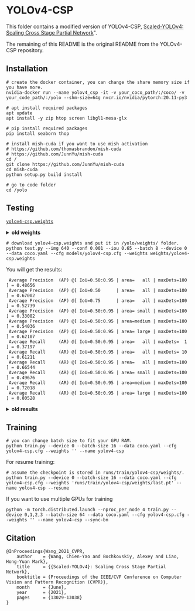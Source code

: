 # YOLOv4-CSP

This folder contains a modified version of YOLOv4-CSP, [Scaled-YOLOv4: Scaling Cross Stage Partial Network](https://arxiv.org/abs/2011.08036)".

The remaining of this README is the original README from the YOLOv4-CSP repository.

## Installation

```
# create the docker container, you can change the share memory size if you have more.
nvidia-docker run --name yolov4_csp -it -v your_coco_path/:/coco/ -v your_code_path/:/yolo --shm-size=64g nvcr.io/nvidia/pytorch:20.11-py3

# apt install required packages
apt update
apt install -y zip htop screen libgl1-mesa-glx

# pip install required packages
pip install seaborn thop

# install mish-cuda if you want to use mish activation
# https://github.com/thomasbrandon/mish-cuda
# https://github.com/JunnYu/mish-cuda
cd /
git clone https://github.com/JunnYu/mish-cuda
cd mish-cuda
python setup.py build install

# go to code folder
cd /yolo
```

## Testing

[`yolov4-csp.weights`](https://drive.google.com/file/d/1TdKvDQb2QpP4EhOIyks8kgT8dgI1iOWT/view?usp=sharing)

<details><summary> <b>old weights</b> </summary>

[`yolov4-csp.weights`](https://drive.google.com/file/d/1NQwz47cW0NUgy7L3_xOKaNEfLoQuq3EL/view?usp=sharing)

</details>

```
# download yolov4-csp.weights and put it in /yolo/weights/ folder.
python test.py --img 640 --conf 0.001 --iou 0.65 --batch 8 --device 0 --data coco.yaml --cfg models/yolov4-csp.cfg --weights weights/yolov4-csp.weights
```

You will get the results:
```
 Average Precision  (AP) @[ IoU=0.50:0.95 | area=   all | maxDets=100 ] = 0.48656
 Average Precision  (AP) @[ IoU=0.50      | area=   all | maxDets=100 ] = 0.67002
 Average Precision  (AP) @[ IoU=0.75      | area=   all | maxDets=100 ] = 0.52739
 Average Precision  (AP) @[ IoU=0.50:0.95 | area= small | maxDets=100 ] = 0.33082
 Average Precision  (AP) @[ IoU=0.50:0.95 | area=medium | maxDets=100 ] = 0.54036
 Average Precision  (AP) @[ IoU=0.50:0.95 | area= large | maxDets=100 ] = 0.62107
 Average Recall     (AR) @[ IoU=0.50:0.95 | area=   all | maxDets=  1 ] = 0.37197
 Average Recall     (AR) @[ IoU=0.50:0.95 | area=   all | maxDets= 10 ] = 0.61211
 Average Recall     (AR) @[ IoU=0.50:0.95 | area=   all | maxDets=100 ] = 0.66544
 Average Recall     (AR) @[ IoU=0.50:0.95 | area= small | maxDets=100 ] = 0.49676
 Average Recall     (AR) @[ IoU=0.50:0.95 | area=medium | maxDets=100 ] = 0.72018
 Average Recall     (AR) @[ IoU=0.50:0.95 | area= large | maxDets=100 ] = 0.80528
```
<details><summary> <b>old results</b> </summary>

```
 Average Precision  (AP) @[ IoU=0.50:0.95 | area=   all | maxDets=100 ] = 0.47827
 Average Precision  (AP) @[ IoU=0.50      | area=   all | maxDets=100 ] = 0.66448
 Average Precision  (AP) @[ IoU=0.75      | area=   all | maxDets=100 ] = 0.51928
 Average Precision  (AP) @[ IoU=0.50:0.95 | area= small | maxDets=100 ] = 0.30647
 Average Precision  (AP) @[ IoU=0.50:0.95 | area=medium | maxDets=100 ] = 0.53106
 Average Precision  (AP) @[ IoU=0.50:0.95 | area= large | maxDets=100 ] = 0.61056
 Average Recall     (AR) @[ IoU=0.50:0.95 | area=   all | maxDets=  1 ] = 0.36823
 Average Recall     (AR) @[ IoU=0.50:0.95 | area=   all | maxDets= 10 ] = 0.60434
 Average Recall     (AR) @[ IoU=0.50:0.95 | area=   all | maxDets=100 ] = 0.65795
 Average Recall     (AR) @[ IoU=0.50:0.95 | area= small | maxDets=100 ] = 0.48486
 Average Recall     (AR) @[ IoU=0.50:0.95 | area=medium | maxDets=100 ] = 0.70892
 Average Recall     (AR) @[ IoU=0.50:0.95 | area= large | maxDets=100 ] = 0.79914
```

</details>

## Training

```
# you can change batch size to fit your GPU RAM.
python train.py --device 0 --batch-size 16 --data coco.yaml --cfg yolov4-csp.cfg --weights '' --name yolov4-csp
```

For resume training:
```
# assume the checkpoint is stored in runs/train/yolov4-csp/weights/.
python train.py --device 0 --batch-size 16 --data coco.yaml --cfg yolov4-csp.cfg --weights 'runs/train/yolov4-csp/weights/last.pt' --name yolov4-csp --resume
```

If you want to use multiple GPUs for training
```
python -m torch.distributed.launch --nproc_per_node 4 train.py --device 0,1,2,3 --batch-size 64 --data coco.yaml --cfg yolov4-csp.cfg --weights '' --name yolov4-csp --sync-bn
```

## Citation

```
@InProceedings{Wang_2021_CVPR,
    author    = {Wang, Chien-Yao and Bochkovskiy, Alexey and Liao, Hong-Yuan Mark},
    title     = {{Scaled-YOLOv4}: Scaling Cross Stage Partial Network},
    booktitle = {Proceedings of the IEEE/CVF Conference on Computer Vision and Pattern Recognition (CVPR)},
    month     = {June},
    year      = {2021},
    pages     = {13029-13038}
}
```
